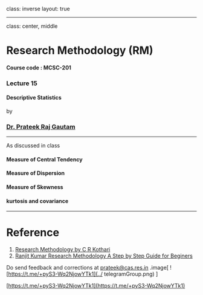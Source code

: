 
class: inverse
layout: true

---

class: center, middle

# Research Methodology (RM) 
#### Course code : MCSC-201 
### Lecture 15
#### Descriptive Statistics

by
### [Dr. Prateek Raj Gautam](mailto:prateekrajgautam@gmail.com)




---
As discussed in class

#### Measure of Central Tendency
#### Measure of Dispersion
#### Measure of Skewness
#### kurtosis and covariance
---

# Reference

1. [Research Methodology by C R Kothari](https://www.academia.edu/43821533/Research_Methodology_by_C_R_Kothari)
1. [Ranjit Kumar Research Methodology A Step by Step Guide for Beginers](https://www.academia.edu/33999877/Ranjit_Kumar_Research_Methodology_A_Step_by_Step_G)



Do send feedback and corrections at 
[prateek@cas.res.in](mailto:prateek@cas.res.in)
.image[
![https://t.me/+pyS3-Wq2NjowYTk1](../
telegramGroup.png)
]

[https://t.me/+pyS3-Wq2NjowYTk1](https://t.me/+pyS3-Wq2NjowYTk1)























